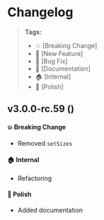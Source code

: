 Changelog
=========

> **Tags:**
> - :boom:       [Breaking Change]
> - :rocket:     [New Feature]
> - :bug:        [Bug Fix]
> - :memo:       [Documentation]
> - :house:      [Internal]
> - :nail_care:  [Polish]

## v3.0.0-rc.59 ()

#### :boom: Breaking Change

* Removed `setSizes`

#### :house: Internal

* Refactoring

#### :nail_care: Polish

* Added documentation
